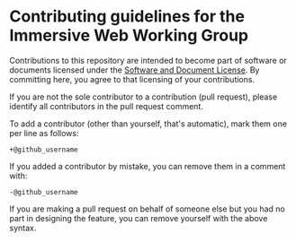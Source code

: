 # Contributing guidelines for the Immersive Web Working Group

Contributions to this repository are intended to become part of software or documents licensed under the [Software and Document License](https://www.w3.org/Consortium/Legal/copyright-software). By committing here, you agree to that licensing of your contributions.

If you are not the sole contributor to a contribution (pull request), please identify all contributors in the pull request comment.

To add a contributor (other than yourself, that's automatic), mark them one per line as follows:

```
+@github_username
```

If you added a contributor by mistake, you can remove them in a comment with:

```
-@github_username
```

If you are making a pull request on behalf of someone else but you had no part in designing the feature, you can remove yourself with the above syntax.
